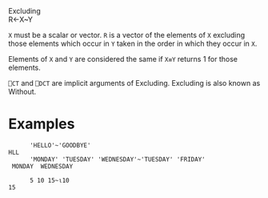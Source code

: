 <div class="heading">
  <div class="name">Excluding</div>
  <div class="command">R←X~Y</div>
</div>

`X` must be a scalar or vector.  `R` is a vector of the elements of `X` excluding those elements which occur in `Y` taken in the order in which they occur in `X`.

Elements of `X` and `Y` are considered the same if `X≡Y` returns 1 for those elements.

`⎕CT` and `⎕DCT` are  implicit arguments of Excluding. Excluding is also known as Without.

# Examples
```apl
      'HELLO'~'GOODBYE'
HLL
      'MONDAY' 'TUESDAY' 'WEDNESDAY'~'TUESDAY' 'FRIDAY'
 MONDAY  WEDNESDAY
 
      5 10 15~⍳10
15
```
